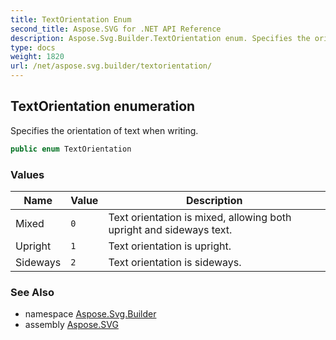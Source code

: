 ```yaml
---
title: TextOrientation Enum
second_title: Aspose.SVG for .NET API Reference
description: Aspose.Svg.Builder.TextOrientation enum. Specifies the orientation of text when writing
type: docs
weight: 1820
url: /net/aspose.svg.builder/textorientation/
---
```

## TextOrientation enumeration

Specifies the orientation of text when writing.

```csharp
public enum TextOrientation
```

### Values

| Name | Value | Description |
| --- | --- | --- |
| Mixed | `0` | Text orientation is mixed, allowing both upright and sideways text. |
| Upright | `1` | Text orientation is upright. |
| Sideways | `2` | Text orientation is sideways. |

### See Also

* namespace [Aspose.Svg.Builder](../../aspose.svg.builder/)
* assembly [Aspose.SVG](../../)
